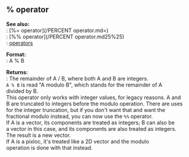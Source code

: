 ## % operator    
**See also:**    
:   [%= operator](/PERCENT operator.md=)    
:   [%% operator](/PERCENT operator.md25%25)    
:   [operators](/operator)    
<!-- -->    
**Format:**    
:   A % B    
<!-- -->    
**Returns:**    
:   The remainder of A / B, where both A and B are integers.    
`A % B` is read \"A modulo B\", which stands for the remainder of A    
divided by B.    
This operator only works with integer values, for legacy reasons. A and    
B are truncated to integers before the modulo operation. There are uses    
for the integer truncation, but if you don\'t want that and want the    
fractional modulo instead, you can now use the `%%` operator.    
If A is a vector, its components are treated as integers; B can also be    
a vector in this case, and its components are also treated as integers.    
The result is a new vector.    
If A is a pixloc, it\'s treated like a 2D vector and the modulo    
operation is done with that instead.  